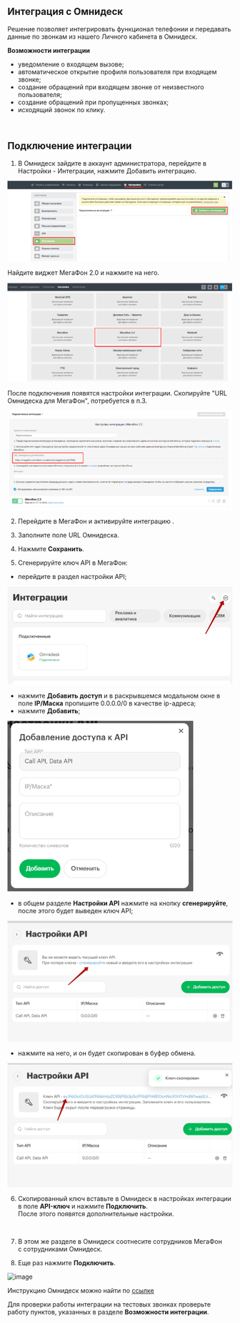 ## Интеграция с Омнидеск  <br />

Решение позволяет интегрировать функционал телефонии и  передавать данные по звонкам из нашего Личного кабинета в Омнидеск.   <br />

**Возможности интеграции**  <br />
- уведомление о входящем вызове;  
- автоматическое открытие профиля пользователя при входящем звонке;  
- создание обращений при входящем звонке от неизвестного пользователя;
- создание обращений при пропущенных звонках;  
- исходящий звонок по клику. <br />
<br />


## Подключение интеграции <br />

1. В Омнидеск зайдите в аккаунт администратора, перейдите в Настройки - Интеграции, нажмите Добавить интеграцию. <br />

![image](omnidesk_1.png) <br />

Найдите виджет МегаФон 2.0 и нажмите на него.<br />

![image](omnidesk.png) <br />

После подключения появятся настройки интеграции. Скопируйте "URL Омнидеска для МегаФон", потребуется в п.3.

![image](omnidesk_2.png) <br />

2. Перейдите в МегаФон и активируйте интеграцию . <br />

3. Заполните поле URL Омнидеска. <br />

4. Нажмите **Сохранить**. <br />

5. Сгенерируйте ключ API в МегаФон:

- перейдите в раздел настройки API;  <br />

![image](api_4.jpg) <br />

- нажмите **Добавить доступ** и в раскрывшемся модальном окне в поле **IP/Маска** пропишите 0.0.0.0/0 в качестве ip-адреса;
- нажмите **Добавить**; <br />

![image](api_1.png) <br />

- в общем разделе **Настройки API** нажмите на кнопку **сгенерируйте**, после этого будет выведен ключ API; <br /> 

![image](api_2.jpg) <br />

- нажмите на него, и он будет скопирован в буфер обмена. <br />

![image](api_3.jpg) <br />

6. Скопированный ключ вставьте в Омнидеск в настройках интеграции в поле **API-ключ**  и нажмите **Подключить**. <br />
После этого появятся дополнительные настройки.
<br />

7. В этом же разделе в Омнидеск соотнесите сотрудников МегаФон с сотрудниками Омнидеск. <br />

8.  Еще раз нажмите **Подключить**. <br />

![image](settings.gif) <br /> 

Инструкцию Омнидеск можно найти по [ссылке](https://support.omnidesk.ru/knowledge_base/item/342314)  


Для проверки работы интеграции на тестовых звонках проверьте работу пунктов, указанных в разделе **Возможности интеграции**.  
